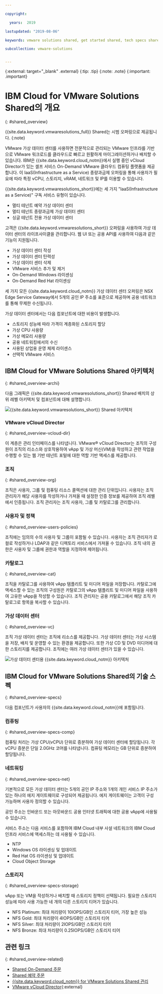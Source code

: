 ```yaml
---

copyright:

  years:  2019

lastupdated: "2019-08-06"

keywords: vmware solutions shared, get started shared, tech specs shared

subcollection: vmware-solutions


---
```


{:external: target="_blank" .external}
{:tip: .tip}
{:note: .note}
{:important: .important}

# IBM Cloud for VMware Solutions Shared의 개요
{: #shared_overview}

{{site.data.keyword.vmwaresolutions_full}} Shared는 시범 오퍼링으로 제공됩니다.
{:note}

VMware 가상 데이터 센터를 사용하면 전문적으로 관리되는 VMware 인프라를 기반으로 VMware 워크로드를 클라우드로 빠르고 원활하게 마이그레이션하거나 배치할 수 있습니다. IBM은 {{site.data.keyword.cloud_notm}}에서 실행 중인 vCloud Director가 있는 셀프 서비스 On-Demand VMware 클라우드 컴퓨팅 플랫폼을 제공합니다. 이 IaaS(Infrastructure as a Service) 종량과금제 오퍼링을 통해 사용자가 필요에 따라 특정 vCPU, 스토리지, vRAM, 네트워크 및 IP를 이용할 수 있습니다.

{{site.data.keyword.vmwaresolutions_short}}에는 세 가지 "IaaS(Infrastructure as a Service)" 구독 서비스 유형이 있습니다.
- 멀티 테넌트 예약 가상 데이터 센터
- 멀티 테넌트 종량과금제 가상 데이터 센터
- 싱글 테넌트 전용 가상 데이터 센터

고객은 {{site.data.keyword.vmwaresolutions_short}} 오퍼링을 사용하여 가상 데이터 센터의 라이프사이클을 관리합니다. 웹 UI 또는 공용 API를 사용하여 다음과 같은 기능이 지원됩니다.
- 가상 데이터 센터 작성
- 가상 데이터 센터 탄력성
- 가상 데이터 센터 삭제
- VMware 서비스 추가 및 제거
- On-Demand Windows 라이센싱
- On-Demand Red Hat 라이센싱

세 가지 모든 {{site.data.keyword.cloud_notm}} 가상 데이터 센터 오퍼링은 NSX Edge Service Gateway에서 5개의 공인 IP 주소를 표준으로 제공하며 공용 네트워크를 통해 무제한 수신됩니다.

가상 데이터 센터에서는 다음 컴포넌트에 대한 비용이 발생합니다.
- 스토리지 성능에 따라 가격이 계층화된 스토리지 할당
- 가상 CPU 사용량
- 가상 메모리 사용량
- 공용 네트워킹에서의 수신
- 사용된 상업용 운영 체제 라이센스
- 선택적 VMware 서비스

## IBM Cloud for VMware Solutions Shared 아키텍처
{: #shared_overview-archi}

다음 그래픽은 {{site.data.keyword.vmwaresolutions_short}} Shared 배치의 상위 레벨 아키텍처 및 컴포넌트에 대해 설명합니다.

![{{site.data.keyword.vmwaresolutions_short}} Shared 아키텍처](../images/vclouddirector-architecture-public.svg "{{site.data.keyword.vmwaresolutions_short}} Shared 아키텍처")

### VMware vCloud Director
{: #shared_overview-vcloud-dir}

이 계층은 관리 인터페이스를 나타냅니다. VMware® vCloud Director는 조직의 구성원이 조직의 리소스와 상호작용하여 vApp 및 가상 머신(VM)을 작성하고 관련 작업을 수행할 수 있는 웹 기반 테넌트 포털에 대한 역할 기반 액세스를 제공합니다.

### 조직
{: #shared_overview-org}

조직은 사용자, 그룹 및 컴퓨팅 리소스 콜렉션에 대한 관리 단위입니다. 사용자는 조직 관리자가 해당 사용자를 작성하거나 가져올 때 설정한 인증 정보를 제공하여 조직 레벨에서 인증됩니다. 조직 관리자는 조직 사용자, 그룹 및 카탈로그를 관리합니다.

### 사용자 및 정책
{: #shared_overview-users-policies}

조직에는 임의의 수의 사용자 및 그룹이 포함될 수 있습니다. 사용자는 조직 관리자가 로컬로 작성하거나 LDAP과 같은 디렉토리 서비스에서 가져올 수 있습니다. 조직 내의 권한은 사용자 및 그룹에 권한과 역할을 지정하여 제어됩니다.

### 카탈로그
{: #shared_overview-cat}

조직을 카탈로그를 사용하여 vApp 템플리트 및 미디어 파일을 저장합니다. 카탈로그에 액세스할 수 있는 조직의 구성원은 카탈로그의 vApp 템플리트 및 미디어 파일을 사용하여 고유한 vApp을 작성할 수 있습니다. 조직 관리자는 공용 카탈로그에서 해당 조직 카탈로그로 항목을 복사할 수 있습니다.

### 가상 데이터 센터
{: #shared_overview-vc}

조직 가상 데이터 센터는 조직에 리소스를 제공합니다. 가상 데이터 센터는 가상 시스템을 저장, 배치 및 운영할 수 있는 환경을 제공합니다. 또한 가상 CD 및 DVD 미디어에 대한 스토리지를 제공합니다. 조직에는 여러 가상 데이터 센터가 있을 수 있습니다.

![가상 데이터 센터용 {{site.data.keyword.cloud_notm}} 아키텍처](../images/virtual-datacenter-architecture-public.svg "가상 데이터 센터용 {{site.data.keyword.cloud_notm}} 아키텍처")

## IBM Cloud for VMware Solutions Shared의 기술 스펙
{: #shared_overview-specs}

다음 컴포넌트가 사용자의 {{site.data.keyword.cloud_notm}}에 포함됩니다.

### 컴퓨팅
{: #shared_overview-specs-comp}

컴퓨팅 처리는 가상 CPU(vCPU) 단위로 증분하여 가상 데이터 센터에 할당됩니다. 각 vCPU 증분은 단일 2.0GHz 코어를 나타냅니다. 컴퓨팅 메모리는 GB 단위로 증분하여 할당됩니다.

### 네트워킹
{: #shared_overview-specs-net}

기본적으로 모든 가상 데이터 센터는 5개의 공인 IP 주소와 1개의 개인 서비스 IP 주소가 있는 하나의 에지 게이트웨이로 구성되어 제공됩니다. 에지 게이트웨이는 고객이 구성 가능하며 사용자 정의할 수 있습니다.

공인 주소는 인바운드 또는 아웃바운드 공용 인터넷 트래픽에 대한 공용 vApp에 사용될 수 있습니다.

서비스 주소는 다음 서비스를 포함하여 IBM Cloud 내부 사설 네트워크의 IBM Cloud 인프라 서비스에 액세스하는 데 사용될 수 있습니다.
- NTP
- Windows OS 라이센싱 및 업데이트
- Red Hat OS 라이센싱 및 업데이트
- Cloud Object Storage

### 스토리지
{: #shared_overview-specs-storage}

vApp 또는 VM을 작성하거나 배치할 때 스토리지 정책이 선택됩니다. 필요한 스토리지 성능에 따라 사용 가능한 네 개의 다른 스토리지 티어가 있습니다.

- NFS Platinum: 최대 처리량이 10IOPS/GB인 스토리지 티어, 가장 높은 성능
- NFS Gold: 최대 처리량이 4IOPS/GB인 스토리지 티어
- NFS Silver: 최대 처리량이 2IOPS/GB인 스토리지 티어
- NFS Bronze: 최대 처리량이 0.25IOPS/GB인 스토리지 티어

## 관련 링크
{: #shared_overview-related}

* [Shared On-Demand 주문](/docs/services/vmwaresolutions/services?topic=vmware-solutions-shared_ordering_ondemand)
* [Shared 예약 주문](/docs/services/vmwaresolutions/services?topic=vmware-solutions-shared_ordering_reserved)
* [{{site.data.keyword.cloud_notm}} for VMware Solutions Shared 관리](/docs/services/vmwaresolutions/services?topic=vmware-solutions-shared_managing)
* [VMware vCloud Director](https://docs.vmware.com/en/vCloud-Director/9.7/com.vmware.vcloud.tenantportal.doc/GUID-74C9E10D-9197-43B0-B469-126FFBCB5121.html){:external}

